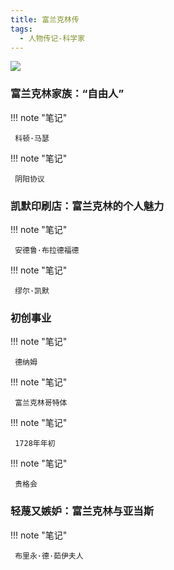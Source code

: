 ```yaml
---
title: 富兰克林传
tags:
  - 人物传记-科学家
---
```


![](https://cdn.weread.qq.com/weread/cover/25/YueWen_833591/s_YueWen_833591.jpg)


### 富兰克林家族：“自由人”




!!! note "笔记"

	 科顿·马瑟 


!!! note "笔记"

	 阴阳协议 


### 凯默印刷店：富兰克林的个人魅力




!!! note "笔记"

	 安德鲁·布拉德福德 


!!! note "笔记"

	 缪尔·凯默 


### 初创事业




!!! note "笔记"

	 德纳姆 


!!! note "笔记"

	 富兰克林哥特体 


!!! note "笔记"

	 1728年年初 


!!! note "笔记"

	 贵格会 


### 轻蔑又嫉妒：富兰克林与亚当斯




!!! note "笔记"

	 布里永·德·茹伊夫人 

